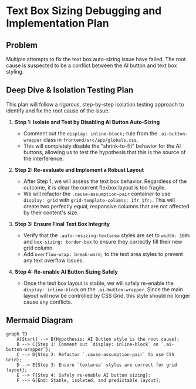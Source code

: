 # Text Box Sizing Debugging and Implementation Plan

## Problem

Multiple attempts to fix the text box auto-sizing issue have failed. The root cause is suspected to be a conflict between the AI button and text box styling.

## Deep Dive & Isolation Testing Plan

This plan will follow a rigorous, step-by-step isolation testing approach to identify and fix the root cause of the issue.

1.  **Step 1: Isolate and Test by Disabling AI Button Auto-Sizing**
    *   Comment out the `display: inline-block;` rule from the `.ai-button-wrapper` class in `frontend/src/app/globals.css`.
    *   This will completely disable the "shrink-to-fit" behavior for the AI buttons, allowing us to test the hypothesis that this is the source of the interference.

2.  **Step 2: Re-evaluate and Implement a Robust Layout**
    *   After Step 1, we will assess the text box behavior. Regardless of the outcome, it is clear the current flexbox layout is too fragile.
    *   We will refactor the `.cause-assumption-pair` container to use `display: grid` with `grid-template-columns: 1fr 1fr;`. This will create two perfectly equal, responsive columns that are not affected by their content's size.

3.  **Step 3: Ensure Final Text Box Integrity**
    *   Verify that the `.auto-resizing-textarea` styles are set to `width: 100%` and `box-sizing: border-box` to ensure they correctly fill their new grid column.
    *   Add `overflow-wrap: break-word;` to the text area styles to prevent any text overflow issues.

4.  **Step 4: Re-enable AI Button Sizing Safely**
    *   Once the text box layout is stable, we will safely re-enable the `display: inline-block` on the `.ai-button-wrapper`. Since the main layout will now be controlled by CSS Grid, this style should no longer cause any conflicts.

## Mermaid Diagram

```mermaid
graph TD
    A[Start] --> B{Hypothesis: AI Button style is the root cause};
    B --> C{Step 1: Comment out `display: inline-block` on `.ai-button-wrapper`};
    C --> D{Step 2: Refactor `.cause-assumption-pair` to use CSS Grid};
    D --> E{Step 3: Ensure `textarea` styles are correct for grid layout};
    E --> F{Step 4: Safely re-enable AI button sizing};
    F --> G[End: Stable, isolated, and predictable layout];
